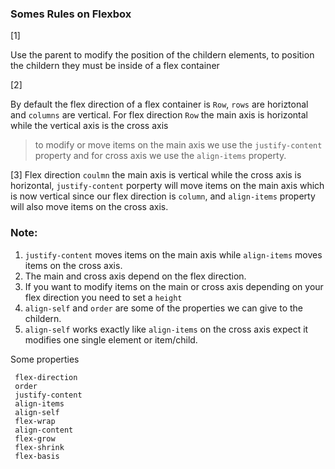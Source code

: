 ### Somes Rules on Flexbox

[1]

Use the parent to modify the position of the childern elements, to position the childern they must be inside of a flex container

[2]

By default the flex direction of a flex container is `Row`, `rows` are horiztonal and `columns` are vertical.
For flex direction `Row` the main axis is horizontal while the vertical axis is the cross axis
> to modify or move items on the main axis we use the `justify-content` property and for cross axis we use the `align-items` property.

[3]
Flex direction `coulmn` the main axis is vertical while the cross axis is horizontal, `justify-content` porperty will move items on the main axis which is now vertical since our flex direction is `column`, and `align-items` property will also move items on the cross axis.

### Note:

1. `justify-content` moves items on the main axis while `align-items` moves items on the cross axis.
2. The main and cross axis depend on the flex direction.
3. If you want to modify items on the main or cross axis depending on your flex direction you need to set a `height`
4. `align-self` and `order` are some of the properties we can give to the childern.
5. `align-self` works exactly like `align-items` on the cross axis expect it modifies one single element or item/child.


Some properties   
```
 flex-direction
 order
 justify-content
 align-items
 align-self
 flex-wrap
 align-content
 flex-grow
 flex-shrink
 flex-basis
 ```
